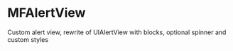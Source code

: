 MFAlertView
===========

Custom alert view, rewrite of UIAlertView with blocks, optional spinner and custom styles
